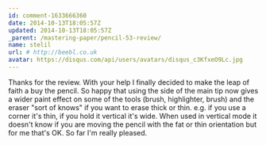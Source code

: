 ```yaml
---
id: comment-1633666360
date: 2014-10-13T18:05:57Z
updated: 2014-10-13T18:05:57Z
_parent: /mastering-paper/pencil-53-review/
name: stelil
url: # http://beebl.co.uk
avatar: https://disqus.com/api/users/avatars/disqus_c3KfxeO9Lc.jpg
---
```


Thanks for the review. With your help I finally decided to make the leap of
faith a buy the pencil. So happy that using the side of the main tip now gives a
wider paint effect on some of the tools (brush, highlighter, brush) and the
eraser "sort of knows" if you want to erase thick or thin. e.g. if you use a
corner it's thin, if you hold it vertical it's wide. When used in vertical mode
it doesn't know if you are moving the pencil with the fat or thin orientation
but for me that's OK. So far I'm really pleased.
